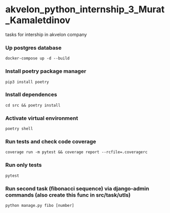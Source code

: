 # akvelon_python_internship_3_Murat_Kamaletdinov
tasks for intership in akvelon company

### Up postgres database
```
docker-compose up -d --build
```

### Install poetry package manager
```
pip3 install poetry
```

### Install dependences
```
cd src && poetry install
```

### Activate virtual environment
```
poetry shell
```

### Run tests and check code coverage
```
coverage run -m pytest && coverage report --rcfile=.coveragerc
```

### Run only tests
```
pytest
```

### Run second task (fibonacci sequence) via django-admin commands (also create this func in src/task/utls)
```
python manage.py fibo [number]
```
